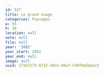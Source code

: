 ```yaml
---
id: 527
title: Le grand nuage
categories: Paysages
w: 55
h: 38
location: null
note: null
file: null
year: '2002'
year_start: 2002
year_end: null
image: null
uuid: 17167275-6f32-4931-89a7-549f0e5baec5
---
```


